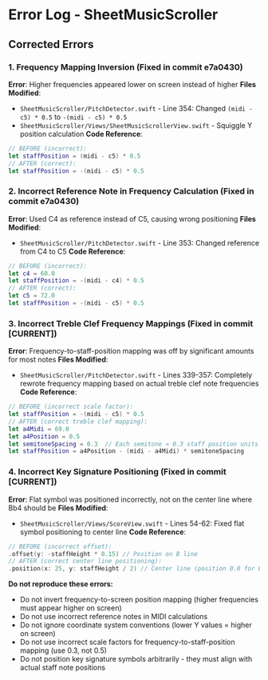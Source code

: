 # Error Log - SheetMusicScroller

## Corrected Errors

### 1. Frequency Mapping Inversion (Fixed in commit e7a0430)
**Error**: Higher frequencies appeared lower on screen instead of higher
**Files Modified**: 
- `SheetMusicScroller/PitchDetector.swift` - Line 354: Changed `(midi - c5) * 0.5` to `-(midi - c5) * 0.5`
- `SheetMusicScroller/Views/SheetMusicScrollerView.swift` - Squiggle Y position calculation
**Code Reference**: 
```swift
// BEFORE (incorrect):
let staffPosition = (midi - c5) * 0.5
// AFTER (correct):
let staffPosition = -(midi - c5) * 0.5
```

### 2. Incorrect Reference Note in Frequency Calculation (Fixed in commit e7a0430)
**Error**: Used C4 as reference instead of C5, causing wrong positioning
**Files Modified**: 
- `SheetMusicScroller/PitchDetector.swift` - Line 353: Changed reference from C4 to C5
**Code Reference**:
```swift
// BEFORE (incorrect):
let c4 = 60.0
let staffPosition = -(midi - c4) * 0.5
// AFTER (correct):
let c5 = 72.0
let staffPosition = -(midi - c5) * 0.5
```

### 3. Incorrect Treble Clef Frequency Mappings (Fixed in commit [CURRENT])
**Error**: Frequency-to-staff-position mapping was off by significant amounts for most notes
**Files Modified**:
- `SheetMusicScroller/PitchDetector.swift` - Lines 339-357: Completely rewrote frequency mapping based on actual treble clef note frequencies
**Code Reference**:
```swift
// BEFORE (incorrect scale factor):
let staffPosition = -(midi - c5) * 0.5
// AFTER (correct treble clef mapping):
let a4Midi = 69.0
let a4Position = 0.5
let semitoneSpacing = 0.3  // Each semitone ≈ 0.3 staff position units
let staffPosition = a4Position - (midi - a4Midi) * semitoneSpacing
```

### 4. Incorrect Key Signature Positioning (Fixed in commit [CURRENT])
**Error**: Flat symbol was positioned incorrectly, not on the center line where Bb4 should be
**Files Modified**:
- `SheetMusicScroller/Views/ScoreView.swift` - Lines 54-62: Fixed flat symbol positioning to center line
**Code Reference**:
```swift
// BEFORE (incorrect offset):
.offset(y: -staffHeight * 0.15) // Position on B line
// AFTER (correct center line positioning):
.position(x: 25, y: staffHeight / 2) // Center line (position 0.0 for B4/Bb4)
```

**Do not reproduce these errors:**
- Do not invert frequency-to-screen position mapping (higher frequencies must appear higher on screen)
- Do not use incorrect reference notes in MIDI calculations
- Do not ignore coordinate system conventions (lower Y values = higher on screen)
- Do not use incorrect scale factors for frequency-to-staff-position mapping (use 0.3, not 0.5)
- Do not position key signature symbols arbitrarily - they must align with actual staff note positions